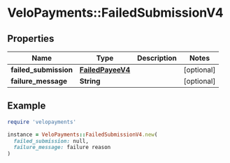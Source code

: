 # VeloPayments::FailedSubmissionV4

## Properties

| Name | Type | Description | Notes |
| ---- | ---- | ----------- | ----- |
| **failed_submission** | [**FailedPayeeV4**](FailedPayeeV4.md) |  | [optional] |
| **failure_message** | **String** |  | [optional] |

## Example

```ruby
require 'velopayments'

instance = VeloPayments::FailedSubmissionV4.new(
  failed_submission: null,
  failure_message: failure reason
)
```

